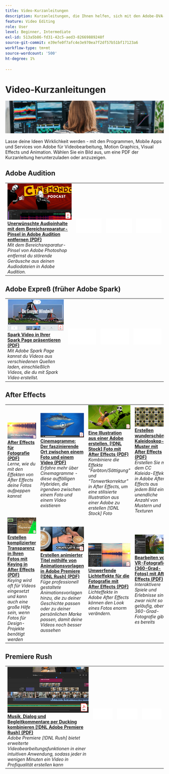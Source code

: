 ```yaml
---
title: Video-Kurzanleitungen
description: Kurzanleitungen, die Ihnen helfen, sich mit den Adobe-DVA-Produkten vertraut zu machen
feature: Video Editing
role: User
level: Beginner, Intermediate
exl-id: 513a5b86-fd31-42c5-aed3-82669889248f
source-git-commit: e39efe0f7afc4e3e970ea7f2df57b51bf17123a6
workflow-type: tm+mt
source-wordcount: '500'
ht-degree: 1%

---
```


# Video-Kurzanleitungen

![Creative Cloud Hero Image](../assets/CCEbanner-DVA.png)

Lasse deine Ideen Wirklichkeit werden - mit den Programmen, Mobile Apps und Services von Adobe für Videobearbeitung, Motion Graphics, Visual Effects und Animation. Wählen Sie ein Bild aus, um eine PDF der Kurzanleitung herunterzuladen oder anzuzeigen.

## Adobe Audition

<table>
<tr>
   <td>
      <a href="assets/QuicklyRemoveUnwantedAudioContentwiththeSpotHealingBrushinAdobeAudition.pdf" target="_blank">
         <img alt="Mit dem Bereichsreparatur-Pinsel in Adobe Audition unerwünschte Audioinhalte schnell entfernen" src="assets/QuicklyRemoveUnwantedAudioContentwiththeSpotHealingBrushinAdobeAudition.jpg" />
      </a>
      <div>
      <a href="assets/QuicklyRemoveUnwantedAudioContentwiththeSpotHealingBrushinAdobeAudition.pdf" target="_blank"><strong>Unerwünschte Audioinhalte mit dem Bereichsreparatur-Pinsel in Adobe Audition entfernen (PDF)</strong></a>
      </div>
      <em>Mit dem Bereichsreparatur-Pinsel von Adobe Photoshop entfernst du störende Geräusche aus deinen Audiodateien in Adobe Audition.</em>
      <br>
  </td>
  <td>
    <img alt="Spacer" src="../assets/Whitespacer.png" />
    <div>
    <br>
  </td>
  <td>
    <img alt="Spacer" src="../assets/Whitespacer.png" />
    <div>
    <br>
  </td>
  <td>
    <img alt="Spacer" src="../assets/Whitespacer.png" />
    <div>
    <br>
  </td>
</tr>
</table>

## Adobe Expreß (früher Adobe Spark)

<table>
<tr>
<td>
   <a href="assets/ShowcaseyourSparkVideoinyourSparkPage.pdf" target="_blank">
      <img alt="Spark Video in einer Spark Page präsentieren." src="assets/ShowcaseyourSparkVideoinyourSparkPage.jpg" />
   </a>
    <div>
   <a href="assets/ShowcaseyourSparkVideoinyourSparkPage.pdf" target="_blank"><strong>Spark Video in Ihrer Spark Page präsentieren (PDF)</strong></a>
    </div>
    <em>Mit Adobe Spark Page kannst du Videos aus verschiedenen Quellen laden, einschließlich Videos, die du mit Spark Video erstellst.</em>
    <br>
  </td>
  <td>
    <img alt="Spacer" src="../assets/Whitespacer.png" />
    <div>
    <br>
  </td>
  <td>
    <img alt="Spacer" src="../assets/Whitespacer.png" />
    <div>
    <br>
  </td>
  <td>
    <img alt="Spacer" src="../assets/Whitespacer.png" />
    <div>
    <br>
  </td>
</tr>
</table>

## After Effects

<table>
<tr>
 <td>
   <a href="assets/AfterEffectsforPhotography.pdf" target="_blank">
      <img alt="After Effects für Fotografie." src="assets/AfterEffectsforPhotography.jpg" />
   </a>
    <div>
   <a href="assets/AfterEffectsforPhotography.pdf" target="_blank"><strong>After Effects für Fotografie (PDF)</strong></a>
    </div>
    <em>Lerne, wie du mit den Effekten von After Effects deine Fotos aufpeppen kannst</em>
    <br>
  </td>
  <td>
   <a href="assets/CinemagraphsTheMesmerizingPlaceBetweenaPhotoandaVideo.pdf" target="_blank">
      <img alt="Cinemagramme: Der faszinierende Ort zwischen einem Foto und einem Video" src="assets/CinemagraphsTheMesmerizingPlaceBetweenaPhotoandaVideo.jpg" />
   </a>
    <div>
   <a href="assets/CinemagraphsTheMesmerizingPlaceBetweenaPhotoandaVideo.pdf" target="_blank"><strong>Cinemagramme: Der faszinierende Ort zwischen einem Foto und einem Video (PDF)</strong></a>
    </div>
    <em>Erfahre mehr über Cinemagramme - diese auffälligen Hybriden, die irgendwo zwischen einem Foto und einem Video existieren</em>
    <br>
  </td>
  <td>
   <a href="assets/CreateanIllustrationfromanAdobeStockPhotowithAfterEffects.pdf" target="_blank">
      <img alt="Eine Illustration aus einer Adobe erstellen. [!DNL Stock] Foto mit After Effects" src="assets/CreateanIllustrationfromanAdobeStockPhotowithAfterEffects.jpg" />
   </a>
    <div>
   <a href="assets/CreateanIllustrationfromanAdobeStockPhotowithAfterEffects.pdf" target="_blank"><strong>Eine Illustration aus einer Adobe erstellen. [!DNL Stock] Foto mit After Effects (PDF)</strong></a>
    </div>
    <em>Kombiniere die Effekte "Farbton/Sättigung" und "Tonwertkorrektur" in After Effects, um eine stilisierte Illustration aus einer Adobe zu erstellen [!DNL Stock] Foto</em>
    <br>
  </td>
   <td>
   <a href="assets/CreateBeautifulKaleidoscopePatternswithAfterEffects.pdf" target="_blank">
      <img alt="Kaleidoskop-Muster mit After Effects erstellen." src="assets/CreateBeautifulKaleidoscopePatternswithAfterEffects.jpg" />
   </a>
    <div>
   <a href="assets/CreateBeautifulKaleidoscopePatternswithAfterEffects.pdf" target="_blank"><strong>Erstellen wunderschöner Kaleidoskop-Muster mit After Effects (PDF)</strong></a>
    </div>
    <em>Erstellen Sie mit dem CC Kaleida-Effekt in Adobe After Effects aus jedem Bild eine unendliche Anzahl von Mustern und Texturen</em>
    <br>
  </td>
</tr>
<tr>
<td>
   <a href="assets/CreateIntricateTransparencyinyourPhotographswithKeyinginAfterEffects.pdf" target="_blank">
      <img alt="Erstellen komplexer Transparenz in Ihren Fotos mit Keying in After Effects" src="assets/CreateIntricateTransparencyinyourPhotographswithKeyinginAfterEffects.jpg" />
   </a>
    <div>
   <a href="assets/CreateIntricateTransparencyinyourPhotographswithKeyinginAfterEffects.pdf" target="_blank"><strong>Erstellen komplizierter Transparenz in Ihren Fotos mit Keying in After Effects (PDF)</strong></a>
    </div>
    <em>Keying wird oft für Videos eingesetzt und kann auch eine große Hilfe sein, wenn Fotos für Design-Projekte benötigt werden</em>
    <br>
  </td>
 <td>
   <a href="assets/CreateAnimatedTitlesUsingMotionGraphicsTemplatesinAdobePremiereRush.pdf" target="_blank">
      <img alt="Erstellen animierter Titel mithilfe von Animationsvorlagen in Adobe Premiere [!DNL Rush]" src="assets/CreateAnimatedTitlesUsingMotionGraphicsTemplatesinAdobePremiereRush.jpg" />
   </a>
    <div>
   <a href="assets/CreateAnimatedTitlesUsingMotionGraphicsTemplatesinAdobePremiereRush.pdf" target="_blank"><strong>Erstellen animierter Titel mithilfe von Animationsvorlagen in Adobe Premiere [!DNL Rush] (PDF)</strong></a>
    </div>
    <em>Füge professionell gestaltete Animationsvorlagen hinzu, die zu deiner Geschichte passen oder zu deiner persönlichen Marke passen, damit deine Videos noch besser aussehen</em>
    <br>
  </td>
  <td>
      <a href="assets/DazzlingLightEffectsforPhotographywithAfterEffects.pdf" target="_blank">
         <img alt="Umwerfende Lichteffekte für die Fotografie mit After Effects" src="assets/DazzlingLightEffectsforPhotographywithAfterEffects.jpg" />
      </a>
      <div>
      <a href="assets/DazzlingLightEffectsforPhotographywithAfterEffects.pdf" target="_blank"><strong>Umwerfende Lichteffekte für die Fotografie mit After Effects (PDF)</strong></a>
      </div>
      <em>Lichteffekte in Adobe After Effects können den Look eines Fotos enorm verändern.</em>
      <br>
  </td>
  <td>
      <a href="assets/EditingVRPhotography360photoswithAfterEffects.pdf" target="_blank">
         <img alt="Bearbeiten von VR-Fotografie (360-Grad-Fotos) mit After Effects" src="assets/EditingVRPhotography360photoswithAfterEffects.jpg" />
      </a>
      <div>
      <a href="assets/EditingVRPhotography360photoswithAfterEffects.pdf" target="_blank"><strong>Bearbeiten von VR-Fotografie (360-Grad-Fotos) mit After Effects (PDF)</strong></a>
      </div>
      <em>Interaktivere Spiele und Erlebnisse sind zwar nicht so geläufig, aber 360-Grad-Fotografie gibt es bereits</em>
      <br>
  </td>
</tr>
</table>

## Premiere Rush

<table>
<tr>
   <td>
      <a href="assets/SmoothlyCombineMusicandDialogueorNarrationwithAutoduckinginAdobePremiereRush.pdf" target="_blank">
         <img alt="Kombinieren Sie Musik und Dialog oder Sprachkommentare mit automatischem Ducking in Adobe Premiere [!DNL Rush]" src="assets/SmoothlyCombineMusicandDialogueorNarrationwithAutoduckinginAdobePremiereRush.jpg" />
      </a>
      <div>
      <a href="assets/SmoothlyCombineMusicandDialogueorNarrationwithAutoduckinginAdobePremiereRush.pdf" target="_blank"><strong>Musik, Dialog und Begleitkommentare per Ducking kombinieren [!DNL Adobe Premiere Rush] (PDF)</strong></a>
      </div>
      <em>Adobe Premiere [!DNL Rush] bietet erweiterte Videobearbeitungsfunktionen in einer intuitiven Anwendung, sodass jeder in wenigen Minuten ein Video in Profiqualität erstellen kann</em>
      <br>
  </td>
  <td>
    <img alt="Spacer" src="../assets/Whitespacer.png" />
    <div>
    <br>
  </td>
  <td>
    <img alt="Spacer" src="../assets/Whitespacer.png" />
    <div>
    <br>
  </td>
  <td>
    <img alt="Spacer" src="../assets/Whitespacer.png" />
    <div>
    <br>
  </td>
</tr>
</table>
